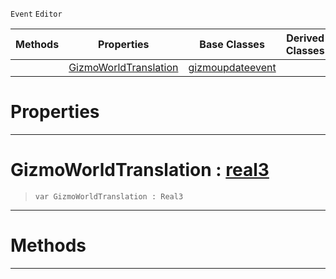  `Event` `Editor`



|Methods|Properties|Base Classes|Derived Classes|
|---|---|---|---|
| |[ GizmoWorldTranslation](https://github.com/ArendDanielek/ZeroDocsTest/blob/master/code_reference/class_reference/translategizmoupdateevent.markdown#gizmoworldtranslation-ze)|[gizmoupdateevent](https://github.com/ArendDanielek/ZeroDocsTest/blob/master/code_reference/class_reference/gizmoupdateevent.markdown)| |


 #  Properties


---  
 #  GizmoWorldTranslation : [real3](https://github.com/ArendDanielek/ZeroDocsTest/blob/master/code_reference/zilch_base_types/real3.markdown)

> 
> ``` lang=cpp, name=Zilch
> var GizmoWorldTranslation : Real3


---  
 #  Methods


---  
 
  
  
  
  
  
  
  

 